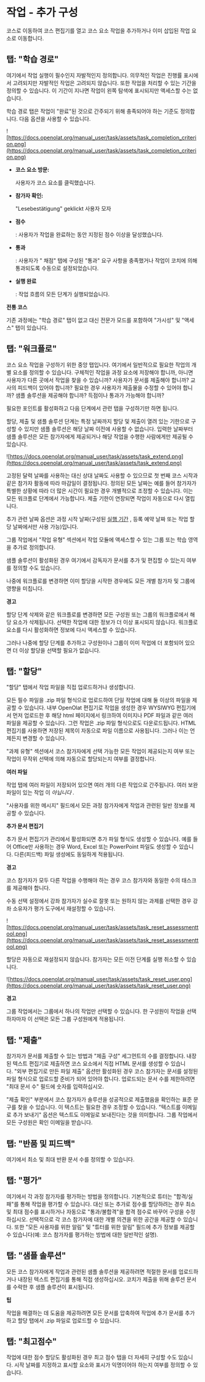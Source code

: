 # 작업 - 추가 구성

코스로 이동하여 코스 편집기를 열고 코스 요소 작업을 추가하거나 이미 삽입된 작업 요소로 이동합니다.

## 탭: "학습 경로"

여기에서 작업 실행이 필수인지 자발적인지 정의합니다. 의무적인 작업은 진행률 표시에서 고려되지만 자발적인 작업은 고려되지 않습니다. 또한 작업을 처리할 수 있는 기간을 정의할 수 있습니다. 이 기간이 지나면 작업이 왼쪽 탐색에 표시되지만 액세스할 수는 없습니다.

학습 경로 탭은 작업이 "완료"된 것으로 간주되기 위해 충족되어야 하는 기준도 정의합니다. 다음 옵션을 사용할 수 있습니다.

![https://docs.openolat.org/manual_user/task/assets/task_completion_criterion.png](https://docs.openolat.org/manual_user/task/assets/task_completion_criterion.png)

- **코스 요소 방문:**
    
    사용자가 코스 요소를 클릭했습니다.
    
- **참가자 확인:**
    
    "Lesebestätigung" geklickt 사용자 모자
    
- **점수**
    
    : 사용자가 작업을 완료하는 동안 지정된 점수 이상을 달성했습니다.
    
- **통과**
    
    : 사용자가 " 채점" 탭에 구성된 "통과" 요구 사항을 충족했거나 작업이 코치에 의해 통과되도록 수동으로 설정되었습니다.
    
- **실행 완료**
    
    : 작업 흐름의 모든 단계가 실행되었습니다.
    

**전통 코스**

기존 과정에는 "학습 경로" 탭이 없고 대신 전문가 모드를 포함하여 "가시성" 및 "액세스" 탭이 있습니다.

## 탭: "워크플로"

코스 요소 작업을 구성하기 위한 중앙 탭입니다. 여기에서 일반적으로 필요한 작업의 개별 요소를 정의할 수 있습니다. 구체적인 작업을 과정 요소에 저장해야 합니까, 아니면 사용자가 다른 곳에서 작업을 찾을 수 있습니까? 사용자가 문서를 제출해야 합니까? 교사의 피드백이 있어야 합니까? 필요한 경우 사용자가 제출물을 수정할 수 있어야 합니까? 샘플 솔루션을 제공해야 합니까? 득점이나 통과가 가능해야 합니까?

필요한 포인트를 활성화하고 다음 단계에서 관련 탭을 구성하기만 하면 됩니다.

할당, 제출 및 샘플 솔루션 단계는 특정 날짜까지 할당 및 제출이 열려 있는 기한으로 구성할 수 있지만 샘플 솔루션은 해당 날짜 이전에 사용할 수 없습니다. 입력한 날짜부터 샘플 솔루션은 모든 참가자에게 제공되거나 해당 작업을 수행한 사람에게만 제공될 수 있습니다.

![https://docs.openolat.org/manual_user/task/assets/task_extend.png](https://docs.openolat.org/manual_user/task/assets/task_extend.png)

고정된 달력 날짜를 사용하는 대신 상대 날짜도 사용할 수 있으므로 첫 번째 코스 시작과 같은 참가자 활동에 따라 마감일이 결정됩니다. 정의된 모든 날짜는 예를 들어 참가자가 특별한 상황에 따라 더 많은 시간이 필요한 경우 개별적으로 조정할 수 있습니다. 이는 모든 워크플로 단계에서 가능합니다. 제출 기한이 연장되면 작업이 자동으로 다시 열립니다.

추가 관련 날짜 옵션은 과정 시작 날짜(구성된 [실행 기간](https://docs.openolat.org/manual_user/course_create/Course_Settings/#Execution) , 등록 예약 날짜 또는 작업 할당 날짜에서만 사용 가능)입니다.

그룹 작업에서 "작업 유형" 섹션에서 작업 모듈에 액세스할 수 있는 그룹 또는 학습 영역을 추가로 정의합니다.

샘플 솔루션이 활성화된 경우 여기에서 감독자가 문서를 추가 및 편집할 수 있는지 여부를 정의할 수도 있습니다.

나중에 워크플로를 변경하면 이미 할당을 시작한 경우에도 모든 개별 참가자 및 그룹에 영향을 미칩니다.

**경고**

할당 단계 삭제와 같은 워크플로를 변경하면 모든 구성원 또는 그룹의 워크플로에서 해당 요소가 삭제됩니다. 선택한 작업에 대한 정보가 더 이상 표시되지 않습니다. 워크플로 요소를 다시 활성화하면 정보에 다시 액세스할 수 있습니다.

그러나 나중에 할당 단계를 추가하고 구성원이나 그룹이 이미 작업에 더 포함되어 있으면 더 이상 할당을 선택할 필요가 없습니다.

## 탭: "할당"

"할당" 탭에서 작업 파일을 직접 업로드하거나 생성합니다.

모든 필수 파일을 .zip 파일 형식으로 업로드하여 단일 작업에 대해 둘 이상의 파일을 제공할 수 있습니다. 내부 OpenOlat 편집기로 작업을 생성한 경우 WYSIWYG 편집기에서 먼저 업로드한 후 해당 html 페이지에서 링크하여 이미지나 PDF 파일과 같은 여러 파일을 제공할 수 있습니다. 그런 작업은 .zip 파일 형식으로도 다운로드됩니다. HTML 편집기를 사용하면 저장된 제목이 자동으로 파일 이름으로 사용됩니다. 그러나 이는 언제든지 변경할 수 있습니다.

"과제 유형" 섹션에서 코스 참가자에게 선택 가능한 모든 작업이 제공되는지 여부 또는 작업이 무작위 선택에 의해 자동으로 할당되는지 여부를 결정합니다.

**여러 파일**

작업 탭에 여러 파일이 저장되어 있으면 여러 개의 다른 작업으로 간주됩니다. 여러 보완 파일이 있는 작업 이 *아닙니다 .*

"사용자를 위한 메시지" 필드에서 모든 과정 참가자에게 작업과 관련된 일반 정보를 제공할 수 있습니다.

**추가 문서 편집기**

추가 문서 편집기가 관리에서 활성화되면 추가 파일 형식도 생성할 수 있습니다. 예를 들어 Office만 사용하는 경우 Word, Excel 또는 PowerPoint 파일도 생성할 수 있습니다. 다른(피드백) 파일 생성에도 동일하게 적용됩니다.

**경고**

코스 참가자가 모두 다른 작업을 수행해야 하는 경우 코스 참가자와 동일한 수의 태스크를 제공해야 합니다.

수동 선택 설정에서 강좌 참가자가 실수로 잘못 또는 원하지 않는 과제를 선택한 경우 강좌 소유자가 평가 도구에서 재설정할 수 있습니다.

![https://docs.openolat.org/manual_user/task/assets/task_reset_assessmenttool.png](https://docs.openolat.org/manual_user/task/assets/task_reset_assessmenttool.png)

할당은 자동으로 재설정되지 않습니다. 참가자는 모든 이전 단계를 실행 취소할 수 있습니다.

![https://docs.openolat.org/manual_user/task/assets/task_reset_user.png](https://docs.openolat.org/manual_user/task/assets/task_reset_user.png)

**경고**

그룹 작업에서는 그룹에서 하나의 작업만 선택할 수 있습니다. 한 구성원이 작업을 선택하자마자 이 선택은 모든 그룹 구성원에게 적용됩니다.

## 탭: "제출"

참가자가 문서를 제출할 수 있는 방법과 "제출 구성" 세그먼트의 수를 결정합니다. 내장된 텍스트 편집기로 제출하면 코스 요소에서 직접 HTML 문서를 생성할 수 있습니다. "외부 편집기로 만든 파일 제출" 옵션만 활성화된 경우 코스 참가자는 문서를 설정된 파일 형식으로 업로드할 준비가 되어 있어야 합니다. 업로드되는 문서 수를 제한하려면 "최대 문서 수" 필드에 숫자를 입력하십시오.

"제출 확인" 부분에서 코스 참가자가 솔루션을 성공적으로 제출했음을 확인하는 표준 문구를 찾을 수 있습니다. 이 텍스트는 필요한 경우 조정할 수 있습니다. "텍스트를 이메일로 추가 보내기" 옵션은 텍스트도 이메일로 보내진다는 것을 의미합니다. 그룹 작업에서 모든 구성원은 확인 이메일을 받습니다.

## 탭: "반품 및 피드백"

여기에서 최소 및 최대 반환 문서 수를 정의할 수 있습니다.

## 탭: "평가"

여기에서 각 과정 참가자를 평가하는 방법을 정의합니다. 기본적으로 튜터는 "합격/실패"를 통해 작업을 평가할 수 있습니다. 대신 또는 추가로 점수를 할당하려는 경우 최소 및 최대 점수를 표시하거나 자동으로 "통과/불합격"을 합격 점수로 바꾸어 구성을 수정하십시오. 선택적으로 각 코스 참가자에 대한 개별 의견을 위한 공간을 제공할 수 있습니다. 또한 "모든 사용자를 위한 알림" 및 "튜터를 위한 알림" 필드에 추가 정보를 제공할 수 있습니다(예: 코스 참가자를 평가하는 방법에 대한 일반적인 설명).

## 탭: "샘플 솔루션"

모든 코스 참가자에게 작업과 관련된 샘플 솔루션을 제공하려면 적절한 문서를 업로드하거나 내장된 텍스트 편집기를 통해 직접 생성하십시오. 코치가 제출을 위해 솔루션 문서를 수락한 후 샘플 솔루션이 표시됩니다.

**팁**

작업을 해결하는 데 도움을 제공하려면 모든 문서를 압축하여 작업에 추가 문서를 추가하고 할당 탭에서 .zip 파일로 업로드할 수 있습니다.

## 탭: "최고점수"

작업에 대한 점수 할당도 활성화된 경우 최고 점수 탭을 더 자세히 구성할 수도 있습니다. 시작 날짜를 지정하고 표시할 요소와 표시가 익명이어야 하는지 여부를 정의할 수 있습니다.